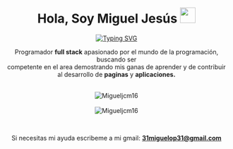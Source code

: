<h1 align="center">Hola, Soy Miguel Jesús <img src="https://media.giphy.com/media/hvRJCLFzcasrR4ia7z/giphy.gif" width="35"></h1>

<div align="center">
  <p align="center">
    <a href="https://git.io/typing-svg"><img src="https://readme-typing-svg.demolab.com?font=Fira+Code&pause=1000&color=%23C8BE25&center=true&vCenter=true&random=false&width=435&lines=Programador+Junior+Full+Stack+;Junior+Full+Stack+Developer" alt="Typing SVG" /></a>
  </p>
  Programador <b>full stack</b> apasionado por el mundo de la programación, buscando ser <br> competente en el area demostrando mis ganas de aprender y
  de contribuir al desarrollo de <b>paginas</b> y <b>aplicaciones.</b><br><br>
</div>

<p align="center">
    <img src="https://github-readme-stats.vercel.app/api?username=Migueljcm16&show_icons=true&theme=dark&locale=en" alt="Migueljcm16" />
    <br><br>
    <img src="https://github-readme-stats.vercel.app/api/top-langs?username=Migueljcm16&show_icons=true&theme=dark&locale=en&layout=compact" alt="Migueljcm16" />
</p>
<br>
<p align="center">
  Si necesitas mi ayuda escribeme a mi gmail: <a href="mailto:31miguelop31@gmail.com"><b>31miguelop31@gmail.com</b></a>
</p>
